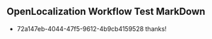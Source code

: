 ## OpenLocalization Workflow Test MarkDown
* 72a147eb-4044-47f5-9612-4b9cb4159528 thanks!

<!--HONumber=Aug16_HO3-->


